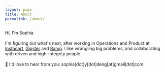 ```yaml
---
layout: page
title: About
permalink: /about/
---
```


Hi, I'm Sophia. 
<br> <br>
I'm figuring out what's next, after working in Operations and Product at <a href="http://instacart.com/">Instacart</a>, <a href="https://gigster.com/">Gigster</a> and <a href="https://ramp.com/">Ramp</a>.  I like wrangling big problems, and collaborating with driven and high-integrity people.  
<br>
💌 I'd love to hear from you:  sophia[dot]y[dot]deng[at]gmail[dot]com
